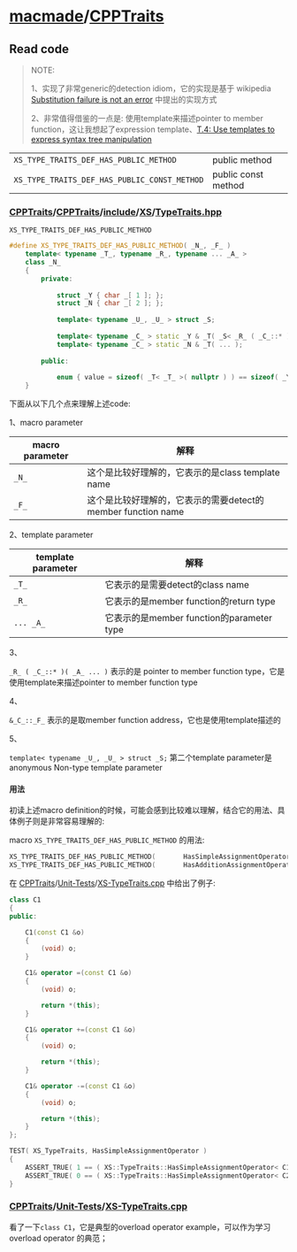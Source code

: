# [macmade](https://github.com/macmade)/**[CPPTraits](https://github.com/macmade/CPPTraits)**



## Read code

> NOTE: 
>
> 1、实现了非常generic的detection idiom，它的实现是基于 wikipedia [Substitution failure is not an error](https://en.wikipedia.org/wiki/Substitution_failure_is_not_an_error) 中提出的实现方式
>
> 2、非常值得借鉴的一点是: 使用template来描述pointer to member function，这让我想起了expression template、[T.4: Use templates to express syntax tree manipulation](http://isocpp.github.io/CppCoreGuidelines/CppCoreGuidelines#Rt-expr)
>
> 



|                                              |                     |      |
| -------------------------------------------- | ------------------- | ---- |
| `XS_TYPE_TRAITS_DEF_HAS_PUBLIC_METHOD`       | public method       |      |
| `XS_TYPE_TRAITS_DEF_HAS_PUBLIC_CONST_METHOD` | public const method |      |



### [CPPTraits](https://github.com/macmade/CPPTraits)/[CPPTraits](https://github.com/macmade/CPPTraits/tree/master/CPPTraits)/[include](https://github.com/macmade/CPPTraits/tree/master/CPPTraits/include)/[XS](https://github.com/macmade/CPPTraits/tree/master/CPPTraits/include/XS)/[TypeTraits.hpp](https://github.com/macmade/CPPTraits/blob/master/CPPTraits/include/XS/TypeTraits.hpp)

`XS_TYPE_TRAITS_DEF_HAS_PUBLIC_METHOD`

```C++
#define XS_TYPE_TRAITS_DEF_HAS_PUBLIC_METHOD( _N_, _F_ )                                                        \
    template< typename _T_, typename _R_, typename ... _A_ >                                                    \
    class _N_                                                                                                   \
    {                                                                                                           \
        private:                                                                                                \
                                                                                                                \
            struct _Y { char _[ 1 ]; };                                                                         \
            struct _N { char _[ 2 ]; };                                                                         \
                                                                                                                \
            template< typename _U_, _U_ > struct _S;                                                            \
                                                                                                                \
            template< typename _C_ > static _Y & _T( _S< _R_ ( _C_::* )( _A_ ... ), ( &_C_::_F_ ) > * );        \
            template< typename _C_ > static _N & _T( ... );                                                     \
                                                                                                                \
        public:                                                                                                 \
                                                                                                                \
            enum { value = sizeof( _T< _T_ >( nullptr ) ) == sizeof( _Y ) };                                    \
    }

```

下面从以下几个点来理解上述code:

1、macro parameter

| macro parameter | 解释                                                         |
| --------------- | ------------------------------------------------------------ |
| `_N_`           | 这个是比较好理解的，它表示的是class template name            |
| `_F_`           | 这个是比较好理解的，它表示的需要detect的member function name |

2、template parameter

| template parameter | 解释                                      |
| ------------------ | ----------------------------------------- |
| `_T_`              | 它表示的是需要detect的class name          |
| `_R_`              | 它表示的是member function的return type    |
| `... _A_`          | 它表示的是member function的parameter type |

3、

`_R_ ( _C_::* )( _A_ ... )` 表示的是 pointer to member function  type，它是使用template来描述pointer to member function  type



4、

`&_C_::_F_` 表示的是取member function address，它也是使用template描述的

5、

`template< typename _U_, _U_ > struct _S;`   第二个template parameter是anonymous Non-type template parameter

#### 用法

初读上述macro definition的时候，可能会感到比较难以理解，结合它的用法、具体例子则是非常容易理解的:

macro `XS_TYPE_TRAITS_DEF_HAS_PUBLIC_METHOD` 的用法: 

```C++
XS_TYPE_TRAITS_DEF_HAS_PUBLIC_METHOD(       HasSimpleAssignmentOperator,            operator = );
XS_TYPE_TRAITS_DEF_HAS_PUBLIC_METHOD(       HasAdditionAssignmentOperator,          operator += );
```

在 [CPPTraits](https://github.com/macmade/CPPTraits)/[Unit-Tests](https://github.com/macmade/CPPTraits/tree/master/Unit-Tests)/[XS-TypeTraits.cpp](https://github.com/macmade/CPPTraits/blob/master/Unit-Tests/XS-TypeTraits.cpp) 中给出了例子:

```C++
class C1
{
public:

	C1(const C1 &o)
	{
		(void) o;
	}

	C1& operator =(const C1 &o)
	{
		(void) o;

		return *(this);
	}

	C1& operator +=(const C1 &o)
	{
		(void) o;

		return *(this);
	}

	C1& operator -=(const C1 &o)
	{
		(void) o;

		return *(this);
	}
};

TEST( XS_TypeTraits, HasSimpleAssignmentOperator )
{
    ASSERT_TRUE( 1 == ( XS::TypeTraits::HasSimpleAssignmentOperator< C1, C1 &, const C1 & >::value ) );
    ASSERT_TRUE( 0 == ( XS::TypeTraits::HasSimpleAssignmentOperator< C2, C2 &, const C2 & >::value ) );
}
```

### [CPPTraits](https://github.com/macmade/CPPTraits)/[Unit-Tests](https://github.com/macmade/CPPTraits/tree/master/Unit-Tests)/[XS-TypeTraits.cpp](https://github.com/macmade/CPPTraits/blob/master/Unit-Tests/XS-TypeTraits.cpp)

看了一下`class C1`，它是典型的overload operator example，可以作为学习overload operator 的典范；

